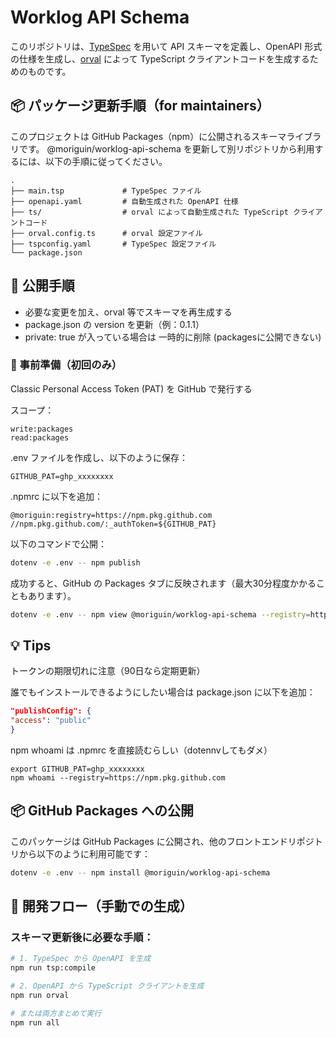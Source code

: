 # Worklog API Schema

このリポジトリは、[TypeSpec](https://typespec.io/) を用いて API スキーマを定義し、OpenAPI 形式の仕様を生成し、[orval](https://orval.dev/) によって TypeScript クライアントコードを生成するためのものです。

## 📦 パッケージ更新手順（for maintainers）

このプロジェクトは GitHub Packages（npm）に公開されるスキーマライブラリです。
@moriguin/worklog-api-schema を更新して別リポジトリから利用するには、以下の手順に従ってください。

```
.
├── main.tsp             # TypeSpec ファイル
├── openapi.yaml         # 自動生成された OpenAPI 仕様
├── ts/                  # orval によって自動生成された TypeScript クライアントコード
├── orval.config.ts      # orval 設定ファイル
├── tspconfig.yaml       # TypeSpec 設定ファイル
└── package.json
```

## 🚀 公開手順

- 必要な変更を加え、orval 等でスキーマを再生成する
- package.json の version を更新（例：0.1.1）
- private: true が入っている場合は 一時的に削除 (packagesに公開できない)

### 🔧 事前準備（初回のみ）

Classic Personal Access Token (PAT) を GitHub で発行する

スコープ：

```
write:packages
read:packages
```

.env ファイルを作成し、以下のように保存：

`GITHUB_PAT=ghp_xxxxxxxx`

.npmrc に以下を追加：

```
@moriguin:registry=https://npm.pkg.github.com
//npm.pkg.github.com/:_authToken=${GITHUB_PAT}
```

以下のコマンドで公開：

```bash
dotenv -e .env -- npm publish
```

成功すると、GitHub の Packages タブに反映されます（最大30分程度かかることもあります）。

```bash
dotenv -e .env -- npm view @moriguin/worklog-api-schema --registry=https://npm.pkg.github.com
```

## 💡 Tips

トークンの期限切れに注意（90日なら定期更新）

誰でもインストールできるようにしたい場合は package.json に以下を追加：

```json
"publishConfig": {
"access": "public"
}
```

npm whoami は .npmrc を直接読むらしい（dotennvしてもダメ）

```
export GITHUB_PAT=ghp_xxxxxxxx
npm whoami --registry=https://npm.pkg.github.com
```

## 📦 GitHub Packages への公開

このパッケージは GitHub Packages に公開され、他のフロントエンドリポジトリから以下のように利用可能です：

```bash
dotenv -e .env -- npm install @moriguin/worklog-api-schema
```

## 🚀 開発フロー（手動での生成）

### スキーマ更新後に必要な手順：

```bash
# 1. TypeSpec から OpenAPI を生成
npm run tsp:compile

# 2. OpenAPI から TypeScript クライアントを生成
npm run orval

# または両方まとめて実行
npm run all
```
